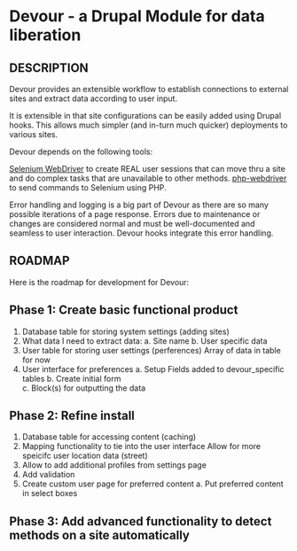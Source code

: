 Devour - a Drupal Module for data liberation
============================================

##  DESCRIPTION
Devour provides an extensible workflow to establish connections to external sites and extract data according to user input. 

It is extensible in that site configurations can be easily added using Drupal hooks. This allows much simpler (and in-turn much quicker) deployments to various sites. 

Devour depends on the following tools:

[Selenium WebDriver](http://docs.seleniumhq.org) to create REAL user sessions that can move thru a site and do complex tasks that are unavailable to other methods. 
[php-webdriver](https://github.com/php-webdriver) to send commands to Selenium using PHP.

Error handling and logging is a big part of Devour as there are so many possible iterations of a page response. Errors due to maintenance or changes are considered normal and must be well-documented and seamless to user interaction. Devour hooks integrate this error handling.



## ROADMAP

Here is the roadmap for development for Devour:

## Phase 1: Create basic functional product
1. Database table for storing system settings (adding sites)
2. What data I need to extract data:
	a. Site name
	b. User specific data
3. User table for storing user settings (perferences)
	Array of data in table for now
4. User interface for preferences
	a. Setup Fields added to devour_specific tables
	b. Create initial form												
	c. Block(s) for outputting the data
		
## Phase 2: Refine install
1. Database table for accessing content (caching)
2. Mapping functionality to tie into the user interface
   Allow for more speicifc user location data (street)
3. Allow to add additional profiles from settings page
4. Add validation
5. Create custom user page for preferred content
	a. Put preferred content in select boxes
		 	
## Phase 3: Add advanced functionality to detect methods on a site automatically
